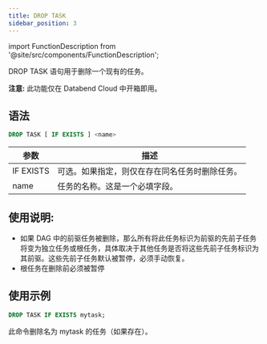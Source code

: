 ```yaml
---
title: DROP TASK
sidebar_position: 3
---
```

import FunctionDescription from '@site/src/components/FunctionDescription';

<FunctionDescription description="引入或更新: v1.2.371"/>

DROP TASK 语句用于删除一个现有的任务。

**注意:** 此功能仅在 Databend Cloud 中开箱即用。

## 语法

```sql
DROP TASK [ IF EXISTS ] <name>
```

| 参数                             | 描述                                                                                        |
|----------------------------------|------------------------------------------------------------------------------------------------------|
| IF EXISTS                        | 可选。如果指定，则仅在存在同名任务时删除任务。 |
| name                             | 任务的名称。这是一个必填字段。                                                       |

## 使用说明:

- 如果 DAG 中的前驱任务被删除，那么所有将此任务标识为前驱的先前子任务将变为独立任务或根任务，具体取决于其他任务是否将这些先前子任务标识为其前驱。这些先前子任务默认被暂停，必须手动恢复。
- 根任务在删除前必须被暂停

## 使用示例

```sql
DROP TASK IF EXISTS mytask;
```

此命令删除名为 mytask 的任务（如果存在）。